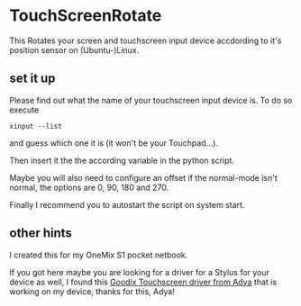 # TouchScreenRotate
This Rotates your screen and touchscreen input device accdording to it's position sensor on (Ubuntu-)Linux.

## set it up
Please find out what the name of your touchscreen input device is. To do so execute

`xinput --list`

and guess which one it is (it won't be your Touchpad...).

Then insert it the the according variable in the python script.

Maybe you will also need to configure an offset if the normal-mode isn't normal, the options are 0, 90, 180 and 270.

Finally I recommend you to autostart the script on system start.

## other hints

I created this for my OneMix S1 pocket netbook.

If you got here maybe you are looking for a driver for a Stylus for your device as well, I found this [Goodix Touchscreen driver from Adya](https://gitlab.com/AdyaAdya/goodix-touchscreen-linux-driver) that is working on my device, thanks for this, Adya!
